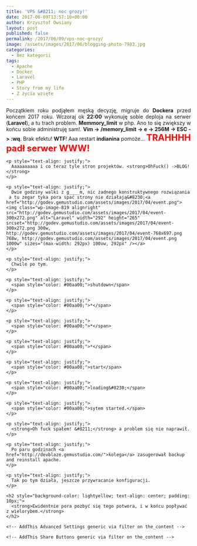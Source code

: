 ```yaml
---
title: 'VPS &#8211; noc grozy!'
date: 2017-06-09T13:57:10+00:00
author: Krzysztof Owsiany
layout: post
published: false
permalink: /2017/06/09/vps-noc-grozy/
image: /assets/images/2017/06/blogging-photo-7983.jpg
categories:
  - Bez kategorii
tags:
  - Apache
  - Docker
  - Laravel
  - PHP
  - Story from my life
  - Z życia wzięte
---
```

<div id="dslc-theme-content">
  <div id="dslc-theme-content-inner">
    <p style="text-align: justify;">
      Początkiem roku podjąłem męską decyzję, migruje do <strong>Dockera</strong> przed końcem 2017 roku. Wczoraj ok <strong>22:00</strong> wykonuję sobie deploja na serwer (<strong>Laravel</strong>), a tu trach problem. <strong>Memmory_limit</strong> w php. Ano to się zwiększy w końcu sobie administruję sam!. <strong>Vim -> /memory_limit -> e -> 256M -> ESC -> :wq</strong>. Brak efektu! <strong>WTF</strong>! Aaa restart <strong>indianina</strong> pomoże&#8230; <span style="font-size: 24px;"><strong><span style="color: #ff0000;">TRAHHHH padł serwer WWW!</span></strong></span>
    </p>
    
    <p style="text-align: justify;">
      Aaaaaaaaaa i co teraz tyle stron projektów. <strong>OhFuck() ->BLOG!</strong>
    </p>
    
    <p style="text-align: justify;">
      Dwie godziny walki z g____m, nic żadnego konstruktywnego rozwiązania  a tu zegar tyka pora spać strony nie działają&#8230;<a href="http://godev.gemustudio.com/assets/images/2017/04/event.png"><img class="wp-image-819 alignright" src="http://godev.gemustudio.com/assets/images/2017/04/event-300x272.png" alt="Laravel" width="292" height="265" srcset="http://godev.gemustudio.com/assets/images/2017/04/event-300x272.png 300w, http://godev.gemustudio.com/assets/images/2017/04/event-768x697.png 768w, http://godev.gemustudio.com/assets/images/2017/04/event.png 1000w" sizes="(max-width: 292px) 100vw, 292px" /></a>
    </p>
    
    <p style="text-align: justify;">
      Chwile po tym.
    </p>
    
    <p style="text-align: justify;">
      <span style="color: #00aa00;">shutdown</span>
    </p>
    
    <p style="text-align: justify;">
      <span style="color: #00aa00;">*</span>
    </p>
    
    <p style="text-align: justify;">
      <span style="color: #00aa00;">*</span>
    </p>
    
    <p style="text-align: justify;">
      <span style="color: #00aa00;">*</span>
    </p>
    
    <p style="text-align: justify;">
      <span style="color: #00aa00;">start</span>
    </p>
    
    <p style="text-align: justify;">
      <span style="color: #00aa00;">loading&#8230;</span>
    </p>
    
    <p style="text-align: justify;">
      <span style="color: #00aa00;">sytem started.</span>
    </p>
    
    <p style="text-align: justify;">
      <strong>Oh fuck spałem! &#8211;</strong> a problem się nie naprawił.
    </p>
    
    <p style="text-align: justify;">
      Po paru godzinach <a href="http://devblaze.gemustudio.com/">kolega</a> zasugerował backup and reinstall apache.
    </p>
    
    <p style="text-align: justify;">
      Tak po tym działa, jeszcze przywracanie konfiguracji.
    </p>
    
    <h2 style="background-color: lightyellow; text-align: center; padding: 10px;">
      <strong>Ewidentnie pora pozbyć się tego potwora, i w końcu popływać z wielorybem.</strong>
    </h2>
    
    <!-- AddThis Advanced Settings generic via filter on the_content -->
    
    <!-- AddThis Share Buttons generic via filter on the_content -->
  </div>
</div>